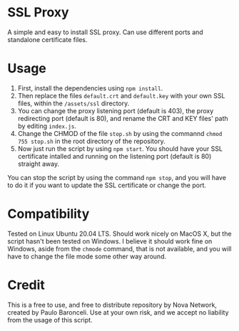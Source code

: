 # SSL Proxy
A simple and easy to install SSL proxy. Can use different ports and standalone certificate files.

# Usage
1) First, install the dependencies using ```npm install```.
2) Then replace the files ```default.crt``` and ```default.key``` with your own SSL files, within the ```/assets/ssl``` directory.
3) You can change the proxy listening port (default is 403), the proxy redirecting port (default is 80), and rename the CRT and KEY files' path by editing ```index.js```.
4) Change the CHMOD of the file ```stop.sh``` by using the commannd ```chmod 755 stop.sh``` in the root directory of the repository.
5) Now just run the script by using ```npm start```. You should have your SSL certificate intalled and running on the listening port (default is 80) straight away.

You can stop the script by using the command ```npm stop```, and you will have to do it if you want to update the SSL certificate or change the port.

# Compatibility
Tested on Linux Ubuntu 20.04 LTS. Should work nicely on MacOS X, but the script hasn't been tested on Windows. I believe it should work fine on Windows, aside from the ```chmode``` command, that is not available, and you will have to change the file mode some other way around.

# Credit
This is a free to use, and free to distribute repository by Nova Network, created by Paulo Baronceli. Use at your own risk, and we accept no liability from the usage of this script.

